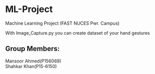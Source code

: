 # ML-Project
Machine Learning Project (FAST NUCES Pwr. Campus)

With Image_Capture.py you can create dataset of your hand gestures

<h2> Group Members:</h2>
Mansoor Ahmed(P156069)
<br>
Shahkar Khan(P15-6150)
